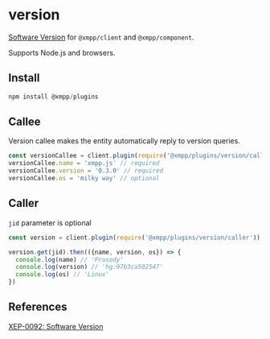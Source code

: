 # version

[Software Version](https://xmpp.org/extensions/xep-0092.html) for `@xmpp/client` and `@xmpp/component`.

Supports Node.js and browsers.

## Install

```js
npm install @xmpp/plugins
```

## Callee

Version callee makes the entity automatically reply to version queries.

```js
const versionCallee = client.plugin(require('@xmpp/plugins/version/callee'))
versionCallee.name = 'xmpp.js' // required
versionCallee.version = '0.3.0' // required
versionCallee.os = 'milky way' // optional
```


## Caller

`jid` parameter is optional

```js
const version = client.plugin(require('@xmpp/plugins/version/caller'))

version.get(jid).then(({name, version, os}) => {
  console.log(name) // 'Prosody'
  console.log(version) // 'hg:97b3ca502547'
  console.log(os) // 'Linux'
})
```

## References

[XEP-0092: Software Version](https://xmpp.org/extensions/xep-0202.html)
